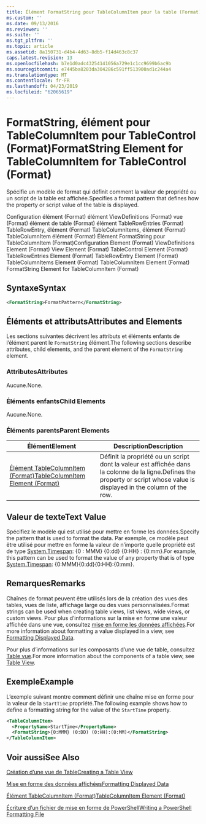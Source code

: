 ```yaml
---
title: Élément FormatString pour TableColumnItem pour la table (Format) | Microsoft Docs
ms.custom: ''
ms.date: 09/13/2016
ms.reviewer: ''
ms.suite: ''
ms.tgt_pltfrm: ''
ms.topic: article
ms.assetid: 8a150731-d4b4-4d63-8db5-f14d463c8c37
caps.latest.revision: 13
ms.openlocfilehash: b7e1d0adc43254141056a729e1c1cc9699b6ac9b
ms.sourcegitcommit: e7445ba8203da304286c591ff513900ad1c244a4
ms.translationtype: MT
ms.contentlocale: fr-FR
ms.lasthandoff: 04/23/2019
ms.locfileid: "62065619"
---
```

# <a name="formatstring-element-for-tablecolumnitem-for-tablecontrol-format"></a><span data-ttu-id="394e5-102">FormatString, élément pour TableColumnItem pour TableControl (Format)</span><span class="sxs-lookup"><span data-stu-id="394e5-102">FormatString Element for TableColumnItem for TableControl (Format)</span></span>

<span data-ttu-id="394e5-103">Spécifie un modèle de format qui définit comment la valeur de propriété ou un script de la table est affichée.</span><span class="sxs-lookup"><span data-stu-id="394e5-103">Specifies a format pattern that defines how the property or script value of the table is displayed.</span></span>

<span data-ttu-id="394e5-104">Configuration élément (Format) élément ViewDefinitions (Format) vue (Format) élément de table (Format) élément TableRowEntries (Format) TableRowEntry, élément (Format) TableColumnItems, élément (Format) TableColumnItem élément (Format) Élément FormatString pour TableColumnItem (Format)</span><span class="sxs-lookup"><span data-stu-id="394e5-104">Configuration Element (Format) ViewDefinitions Element (Format) View Element (Format) TableControl Element (Format) TableRowEntries Element (Format) TableRowEntry Element (Format) TableColumnItems Element (Format) TableColumnItem Element (Format) FormatString Element for TableColumnItem (Format)</span></span>

## <a name="syntax"></a><span data-ttu-id="394e5-105">Syntaxe</span><span class="sxs-lookup"><span data-stu-id="394e5-105">Syntax</span></span>

```xml
<FormatString>FormatPattern</FormatString>
```

## <a name="attributes-and-elements"></a><span data-ttu-id="394e5-106">Éléments et attributs</span><span class="sxs-lookup"><span data-stu-id="394e5-106">Attributes and Elements</span></span>

<span data-ttu-id="394e5-107">Les sections suivantes décrivent les attributs et éléments enfants de l’élément parent le `FormatString` élément.</span><span class="sxs-lookup"><span data-stu-id="394e5-107">The following sections describe attributes, child elements, and the parent element of the `FormatString` element.</span></span>

### <a name="attributes"></a><span data-ttu-id="394e5-108">Attributes</span><span class="sxs-lookup"><span data-stu-id="394e5-108">Attributes</span></span>

<span data-ttu-id="394e5-109">Aucune.</span><span class="sxs-lookup"><span data-stu-id="394e5-109">None.</span></span>

### <a name="child-elements"></a><span data-ttu-id="394e5-110">Éléments enfants</span><span class="sxs-lookup"><span data-stu-id="394e5-110">Child Elements</span></span>

<span data-ttu-id="394e5-111">Aucune.</span><span class="sxs-lookup"><span data-stu-id="394e5-111">None.</span></span>

### <a name="parent-elements"></a><span data-ttu-id="394e5-112">Éléments parents</span><span class="sxs-lookup"><span data-stu-id="394e5-112">Parent Elements</span></span>

|<span data-ttu-id="394e5-113">Élément</span><span class="sxs-lookup"><span data-stu-id="394e5-113">Element</span></span>|<span data-ttu-id="394e5-114">Description</span><span class="sxs-lookup"><span data-stu-id="394e5-114">Description</span></span>|
|-------------|-----------------|
|[<span data-ttu-id="394e5-115">Élément TableColumnItem (Format)</span><span class="sxs-lookup"><span data-stu-id="394e5-115">TableColumnItem Element (Format)</span></span>](./tablecolumnitem-element-for-tablecolumnitems-for-tablecontrol-format.md)|<span data-ttu-id="394e5-116">Définit la propriété ou un script dont la valeur est affichée dans la colonne de la ligne.</span><span class="sxs-lookup"><span data-stu-id="394e5-116">Defines the property or script whose value is displayed in the column of the row.</span></span>|

## <a name="text-value"></a><span data-ttu-id="394e5-117">Valeur de texte</span><span class="sxs-lookup"><span data-stu-id="394e5-117">Text Value</span></span>

<span data-ttu-id="394e5-118">Spécifiez le modèle qui est utilisé pour mettre en forme les données.</span><span class="sxs-lookup"><span data-stu-id="394e5-118">Specify the pattern that is used to format the data.</span></span> <span data-ttu-id="394e5-119">Par exemple, ce modèle peut être utilisé pour mettre en forme la valeur de n’importe quelle propriété est de type [System.Timespan](/dotnet/api/System.TimeSpan): {0 : MMM} {0:dd} {0:HH} : {0:mm}.</span><span class="sxs-lookup"><span data-stu-id="394e5-119">For example, this pattern can be used to format the value of any property that is of type [System.Timespan](/dotnet/api/System.TimeSpan): {0:MMM}{0:dd}{0:HH}:{0:mm}.</span></span>

## <a name="remarks"></a><span data-ttu-id="394e5-120">Remarques</span><span class="sxs-lookup"><span data-stu-id="394e5-120">Remarks</span></span>

<span data-ttu-id="394e5-121">Chaînes de format peuvent être utilisés lors de la création des vues des tables, vues de liste, affichage large ou des vues personnalisées.</span><span class="sxs-lookup"><span data-stu-id="394e5-121">Format strings can be used when creating table views, list views, wide views, or custom views.</span></span> <span data-ttu-id="394e5-122">Pour plus d’informations sur la mise en forme une valeur affichée dans une vue, consultez [mise en forme les données affichées](./formatting-displayed-data.md).</span><span class="sxs-lookup"><span data-stu-id="394e5-122">For more information about formatting a value displayed in a view, see [Formatting Displayed Data](./formatting-displayed-data.md).</span></span>

<span data-ttu-id="394e5-123">Pour plus d’informations sur les composants d’une vue de table, consultez [Table vue](./creating-a-table-view.md).</span><span class="sxs-lookup"><span data-stu-id="394e5-123">For more information about the components of a table view, see [Table View](./creating-a-table-view.md).</span></span>

## <a name="example"></a><span data-ttu-id="394e5-124">Exemple</span><span class="sxs-lookup"><span data-stu-id="394e5-124">Example</span></span>

<span data-ttu-id="394e5-125">L’exemple suivant montre comment définir une chaîne mise en forme pour la valeur de la `StartTime` propriété.</span><span class="sxs-lookup"><span data-stu-id="394e5-125">The following example shows how to define a formatting string for the value of the `StartTime` property.</span></span>

```xml
<TableColumnItem>
  <PropertyName>StartTime</PropertyName>
  <FormatString>{0:MMM} (0:DD) (0:HH):(0:MM)</FormatString>
</TableColumnItem>
```

## <a name="see-also"></a><span data-ttu-id="394e5-126">Voir aussi</span><span class="sxs-lookup"><span data-stu-id="394e5-126">See Also</span></span>

[<span data-ttu-id="394e5-127">Création d’une vue de Table</span><span class="sxs-lookup"><span data-stu-id="394e5-127">Creating a Table View</span></span>](./creating-a-table-view.md)

[<span data-ttu-id="394e5-128">Mise en forme des données affichées</span><span class="sxs-lookup"><span data-stu-id="394e5-128">Formatting Displayed Data</span></span>](./formatting-displayed-data.md)

[<span data-ttu-id="394e5-129">Élément TableColumnItem (Format)</span><span class="sxs-lookup"><span data-stu-id="394e5-129">TableColumnItem Element (Format)</span></span>](./tablecolumnitem-element-for-tablecolumnitems-for-tablecontrol-format.md)

[<span data-ttu-id="394e5-130">Écriture d’un fichier de mise en forme de PowerShell</span><span class="sxs-lookup"><span data-stu-id="394e5-130">Writing a PowerShell Formatting File</span></span>](./writing-a-powershell-formatting-file.md)
